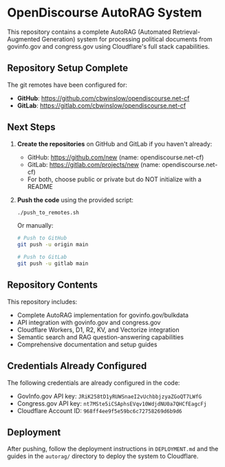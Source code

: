# OpenDiscourse AutoRAG System

This repository contains a complete AutoRAG (Automated Retrieval-Augmented Generation) system for processing political documents from govinfo.gov and congress.gov using Cloudflare's full stack capabilities.

## Repository Setup Complete

The git remotes have been configured for:
- **GitHub**: https://github.com/cbwinslow/opendiscourse.net-cf
- **GitLab**: https://gitlab.com/cbwinslow/opendiscourse.net-cf

## Next Steps

1. **Create the repositories** on GitHub and GitLab if you haven't already:
   - GitHub: https://github.com/new (name: opendiscourse.net-cf)
   - GitLab: https://gitlab.com/projects/new (name: opendiscourse.net-cf)
   - For both, choose public or private but do NOT initialize with a README

2. **Push the code** using the provided script:
   ```bash
   ./push_to_remotes.sh
   ```

   Or manually:
   ```bash
   # Push to GitHub
   git push -u origin main
   
   # Push to GitLab
   git push -u gitlab main
   ```

## Repository Contents

This repository includes:
- Complete AutoRAG implementation for govinfo.gov/bulkdata
- API integration with govinfo.gov and congress.gov
- Cloudflare Workers, D1, R2, KV, and Vectorize integration
- Semantic search and RAG question-answering capabilities
- Comprehensive documentation and setup guides

## Credentials Already Configured

The following credentials are already configured in the code:
- GovInfo.gov API key: `JRiK258tD1yRUWSnaeI2vUchbbjzyaZGoQT7LWfG`
- Congress.gov API key: `nt7MSte5iCSAphsEVqv10WdjdNU0a7QHCfEagcFj`
- Cloudflare Account ID: `968ff4ee9f5e59bc6c72758269d6b9d6`

## Deployment

After pushing, follow the deployment instructions in `DEPLOYMENT.md` and the guides in the `autorag/` directory to deploy the system to Cloudflare.